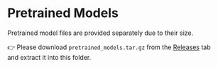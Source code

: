 # Pretrained Models

Pretrained model files are provided separately due to their size.

👉 Please download `pretrained_models.tar.gz` from the [Releases](https://github.com/MLAI-Yonsei/MQFP/releases/tag/Pretrained_model) tab  
and extract it into this folder.
